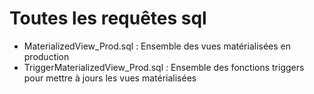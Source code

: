 # Toutes les requêtes sql 

- MaterializedView_Prod.sql : Ensemble des vues matérialisées en production
- TriggerMaterializedView_Prod.sql : Ensemble des fonctions triggers pour mettre à jours les vues matérialisées